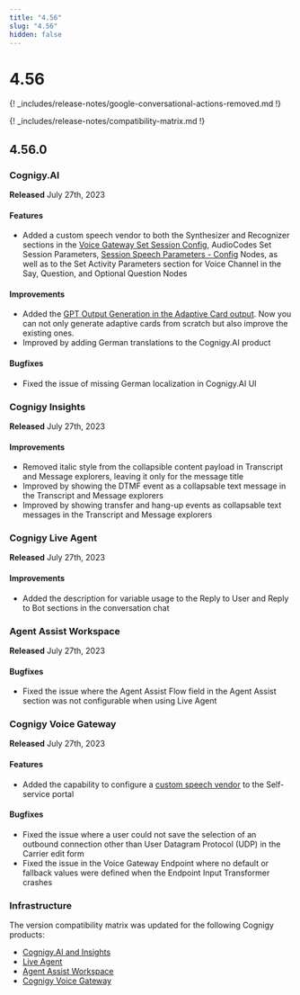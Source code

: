 ```yaml
---
title: "4.56"
slug: "4.56"
hidden: false
---
```


# 4.56

{! _includes/release-notes/google-conversational-actions-removed.md !}

{! _includes/release-notes/compatibility-matrix.md !}

## 4.56.0

### Cognigy.AI

**Released** July 27th, 2023

#### Features

- Added a custom speech vendor to both the Synthesizer and Recognizer sections in the [Voice Gateway Set Session Config](../ai/flow-nodes/vg/parameter-details.md), AudioCodes Set Session Parameters, [Session Speech Parameters - Config](../ai/flow-nodes/generic-voice-nodes/session-speech-parameters-config.md) Nodes, as well as to the Set Activity Parameters section for Voice Channel in the Say, Question, and Optional Question Nodes

#### Improvements

- Added the [GPT Output Generation in the Adaptive Card output](../ai/flow-nodes/message/say.md#adaptive-card). Now you can not only generate adaptive cards from scratch but also improve the existing ones.
- Improved by adding German translations to the Cognigy.AI product

#### Bugfixes

- Fixed the issue of missing German localization in Cognigy.AI UI

### Cognigy Insights

**Released** July 27th, 2023

#### Improvements

- Removed italic style from the collapsible content payload in Transcript and Message explorers, leaving it only for the message title
- Improved by showing the DTMF event as a collapsable text message in the Transcript and Message explorers
- Improved by showing transfer and hang-up events as collapsable text messages in the Transcript and Message explorers

### Cognigy Live Agent

**Released** July 27th, 2023

#### Improvements

- Added the description for variable usage to the Reply to User and Reply to Bot sections in the conversation chat

### Agent Assist Workspace

**Released** July 27th, 2023

#### Bugfixes

- Fixed the issue where the Agent Assist Flow field in the Agent Assist section was not configurable when using Live Agent

### Cognigy Voice Gateway

**Released** July 27th, 2023

#### Features

- Added the capability to configure a [custom speech vendor](../voicegateway/webapp/speech-services.md#add-a-custom-speech-vendor) to the Self-service portal

#### Bugfixes

- Fixed the issue where a user could not save the selection of an outbound connection other than User Datagram Protocol (UDP) in the Carrier edit form
- Fixed the issue in the Voice Gateway Endpoint where no default or fallback values were defined when the Endpoint Input Transformer crashes

### Infrastructure

The version compatibility matrix was updated for the following Cognigy products:

- [Cognigy.AI and Insights](../ai/installation/version-compatibility-matrix.md)
- [Live Agent](../live-agent/installation/deployment/version-compatibility-matrix.md)
- [Agent Assist Workspace](../ai-copilot/installation/version-compatibility-matrix.md)
- [Cognigy Voice Gateway](../voicegateway/installation/version-compatibility-matrix.md)
